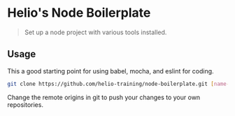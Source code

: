 # Helio's Node Boilerplate

> Set up a node project with various tools installed.

## Usage

This a good starting point for using babel, mocha, and eslint for coding.

```bash
git clone https://github.com/helio-training/node-boilerplate.git [name-of-project]
```

Change the remote origins in git to push your changes to your own repositories.
